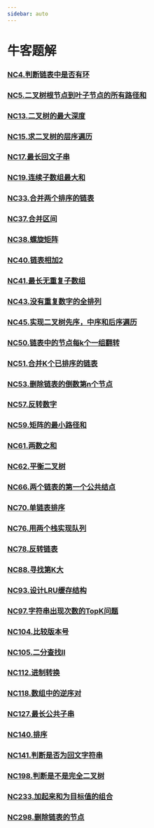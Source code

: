 ```yaml
---
sidebar: auto
---
```


# 牛客题解

### [NC4.判断链表中是否有环](./NC4.判断链表中是否有环.md) 
### [NC5.二叉树根节点到叶子节点的所有路径和](./NC5.二叉树根节点到叶子节点的所有路径和.md) 
### [NC13.二叉树的最大深度](./NC13.二叉树的最大深度.md) 
### [NC15.求二叉树的层序遍历](./NC15.求二叉树的层序遍历.md) 
### [NC17.最长回文子串](./NC17.最长回文子串.md) 
### [NC19.连续子数组最大和](./NC19.连续子数组最大和.md) 
### [NC33.合并两个排序的链表](./NC33.合并两个排序的链表.md) 
### [NC37.合并区间](./NC37.合并区间.md) 
### [NC38.螺旋矩阵](./NC38.螺旋矩阵.md) 
### [NC40.链表相加2](./NC40.链表相加2.md) 
### [NC41.最长无重复子数组](./NC41.最长无重复子数组.md) 
### [NC43.没有重复数字的全排列](./NC43.没有重复数字的全排列.md) 
### [NC45.实现二叉树先序，中序和后序遍历](./NC45.实现二叉树先序，中序和后序遍历.md)
### [NC50.链表中的节点每k个一组翻转](./NC50.链表中的节点每k个一组翻转.md) 
### [NC51.合并K个已排序的链表](./NC51.合并K个已排序的链表.md) 
### [NC53.删除链表的倒数第n个节点](./NC53.删除链表的倒数第n个节点.md)
### [NC57.反转数字](./NC57.反转数字.md)
### [NC59.矩阵的最小路径和](./NC59.矩阵的最小路径和.md)
### [NC61.两数之和](./NC61.两数之和.md)
### [NC62.平衡二叉树](./NC62.平衡二叉树.md)
### [NC66.两个链表的第一个公共结点](./NC66.两个链表的第一个公共结点.md)
### [NC70.单链表排序](./NC70.单链表排序.md)
### [NC76.用两个栈实现队列](./NC76.用两个栈实现队列.md)
### [NC78.反转链表](./NC78.反转链表.md)
### [NC88.寻找第K大](./NC88.寻找第K大.md)
### [NC93.设计LRU缓存结构](./NC93.设计LRU缓存结构.md)
### [NC97.字符串出现次数的TopK问题](./NC97.字符串出现次数的TopK问题.md)
### [NC104.比较版本号](./NC104.比较版本号.md)
### [NC105.二分查找II](./NC105.二分查找II.md)
### [NC112.进制转换](./NC112.进制转换.md)
### [NC118.数组中的逆序对](./NC118.数组中的逆序对.md)
### [NC127.最长公共子串](./NC127.最长公共子串.md)
### [NC140.排序](./NC140.排序.md)
### [NC141.判断是否为回文字符串](./NC141.判断是否为回文字符串.md)
### [NC198.判断是不是完全二叉树](./NC198.判断是不是完全二叉树.md)
### [NC233.加起来和为目标值的组合](./NC233.加起来和为目标值的组合.md)
### [NC298.删除链表的节点](./NC298.删除链表的节点.md)

